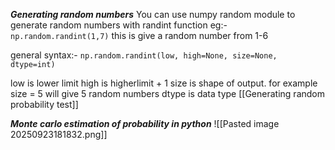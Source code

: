 ***Generating random numbers***
You can use numpy random module to generate random numbers with randint function
eg:-
`np.random.randint(1,7)`
this is give a random number from 1-6

general syntax:- `np.random.randint(low, high=None, size=None, dtype=int)`

low is lower limit
high is higherlimit + 1
size is shape of output. for example size = 5 will give 5 random numbers
dtype is data type
[[Generating random probability test]]

***Monte carlo estimation of probability in python***
![[Pasted image 20250923181832.png]]




